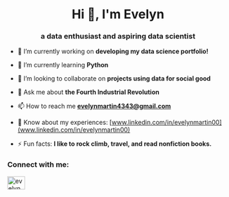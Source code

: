 <h1 align="center">Hi 👋, I'm Evelyn</h1>
<h3 align="center">a data enthusiast and aspiring data scientist</h3>

- 🔭 I’m currently working on **developing my data science portfolio!**

- 🌱 I’m currently learning **Python**

- 👯 I’m looking to collaborate on **projects using data for social good**

- 💬 Ask me about **the Fourth Industrial Revolution**

- 📫 How to reach me **evelynmartin4343@gmail.com**

- 📄 Know about my experiences: [www.linkedin.com/in/evelynmartin00](www.linkedin.com/in/evelynmartin00)

- ⚡ Fun facts: **I like to rock climb, travel, and read nonfiction books.**



<h3 align="left">Connect with me:</h3>
<p align="left">
<a href="https://linkedin.com/in/evelynmartin00" target="blank"><img align="center" src="https://raw.githubusercontent.com/rahuldkjain/github-profile-readme-generator/master/src/images/icons/Social/linked-in-alt.svg" alt="evelynmartin00" height="30" width="40" /></a>
</p>
